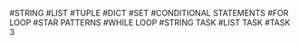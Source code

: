 #STRING
#LIST
#TUPLE
#DICT
#SET
#CONDITIONAL STATEMENTS
#FOR LOOP
#STAR PATTERNS
#WHILE LOOP
#STRING TASK
#LIST TASK
#TASK 3
